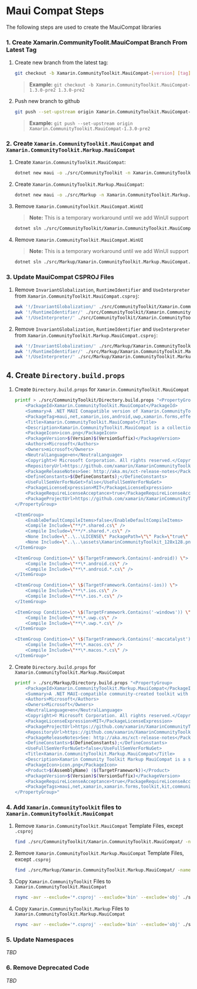 # Maui Compat Steps

The following steps are used to create the MauiCompat libraries

### 1. Create Xamarin.CommunityToolit.MauiCompat Branch From Latest Tag

1. Create new branch from the latest tag:
    ```bash
    git checkout -b Xamarin.CommunityToolkit.MauiCompat-[version] [tag]
    ```
    > **Example:** `git checkout -b Xamarin.CommunityToolkit.MauiCompat-1.3.0-pre2 1.3.0-pre2`
2. Push new branch to github

    ```bash
    git push --set-upstream origin Xamarin.CommunityToolkit.MauiCompat-[version]
    ```
    > **Example:** `git push --set-upstream origin Xamarin.CommunityToolkit.MauiCompat-1.3.0-pre2`

### 2. Create `Xamarin.CommunityToolkit.MauiCompat` and `Xamarin.CommunityToolkit.Markup.MauiCompat` 

1. Create `Xamarin.CommunityToolkit.MauiCompat`:
    ```bash
    dotnet new maui -o ./src/CommunityToolkit -n Xamarin.CommunityToolkit.MauiCompat
    ```

2. Create `Xamarin.CommunityToolkit.Markup.MauiCompat`:
    ```bash
    dotnet new maui -o ./src/Markup -n Xamarin.CommunityToolkit.Markup.MauiCompat
    ```

3. Remove `Xamarin.CommunityToolkit.MauiCompat.WinUI`
    > **Note:** This is a temporary workaround until we add WinUI support

    ```bash
    dotnet sln ./src/CommunityToolkit/Xamarin.CommunityToolkit.MauiCompat.sln remove ./src/CommunityToolkit/Xamarin.CommunityToolkit.MauiCompat.WinUI
    ```

4. Remove `Xamarin.CommunityToolkit.MauiCompat.WinUI`
    > **Note:** This is a temporary workaround until we add WinUI support

    ```bash
    dotnet sln ./src/Markup/Xamarin.CommunityToolkit.Markup.MauiCompat.sln remove ./src/Markup/Xamarin.CommunityToolkit.Markup.MauiCompat.WinUI
    ```

### 3. Update MauiCompat CSPROJ Files
1. Remove `InvariantGlobalization`, `RuntimeIdentifier` and `UseInterpreter` from `Xamarin.CommunityToolkit.MauiCompat.csproj`:
    ```bash
    awk '!/InvariantGlobalization/' ./src/CommunityToolkit/Xamarin.CommunityToolkit.MauiCompat/Xamarin.CommunityToolkit.MauiCompat.csproj > temp && mv temp ./src/CommunityToolkit/Xamarin.CommunityToolkit.MauiCompat/Xamarin.CommunityToolkit.MauiCompat.csproj
    awk '!/RuntimeIdentifier/' ./src/CommunityToolkit/Xamarin.CommunityToolkit.MauiCompat/Xamarin.CommunityToolkit.MauiCompat.csproj > temp && mv temp ./src/CommunityToolkit/Xamarin.CommunityToolkit.MauiCompat/Xamarin.CommunityToolkit.MauiCompat.csproj
    awk '!/UseInterpreter/' ./src/CommunityToolkit/Xamarin.CommunityToolkit.MauiCompat/Xamarin.CommunityToolkit.MauiCompat.csproj > temp && mv temp ./src/CommunityToolkit/Xamarin.CommunityToolkit.MauiCompat/Xamarin.CommunityToolkit.MauiCompat.csproj
    ```

2. Remove `InvariantGlobalization`, `RuntimeIdentifier` and `UseInterpreter` from `Xamarin.CommunityToolkit.Markup.MauiCompat.csproj`:
    ```bash
    awk '!/InvariantGlobalization/' ./src/Markup/Xamarin.CommunityToolkit.Markup.MauiCompat/Xamarin.CommunityToolkit.Markup.MauiCompat.csproj > temp && mv temp ./src/Markup/Xamarin.CommunityToolkit.Markup.MauiCompat/Xamarin.CommunityToolkit.Markup.MauiCompat.csproj
    awk '!/RuntimeIdentifier/' ./src/Markup/Xamarin.CommunityToolkit.Markup.MauiCompat/Xamarin.CommunityToolkit.Markup.MauiCompat.csproj > temp && mv temp ./src/Markup/Xamarin.CommunityToolkit.Markup.MauiCompat/Xamarin.CommunityToolkit.Markup.MauiCompat.csproj
    awk '!/UseInterpreter/' ./src/Markup/Xamarin.CommunityToolkit.Markup.MauiCompat/Xamarin.CommunityToolkit.Markup.MauiCompat.csproj > temp && mv temp ./src/Markup/Xamarin.CommunityToolkit.Markup.MauiCompat/Xamarin.CommunityToolkit.Markup.MauiCompat.csproj
    ```

## 4. Create `Directory.build.props`

1. Create `Directory.build.props` for `Xamarin.CommunityToolkit.MauiCompat`
    ```bash
    printf > ./src/CommunityToolkit/Directory.build.props "<PropertyGroup>
        <PackageId>Xamarin.CommunityToolkit.MauiCompat</PackageId>
        <Summary>A .NET MAUI Comapatible version of Xamarin.CommunityToolkit, a community-created toolkit with common Xamarin converters, effects, behaviors etc.</Summary>
        <PackageTag>maui,net,xamarin,ios,android,uwp,xamarin.forms,effects,controls,converters,animations,toolkit,kit,communitytoolkit,xamarincommunitytoolkit,watchos,tvos,tizen,Microsoft.Toolkit.Xamarin.Forms</PackageTag>
        <Title>Xamarin.CommunityToolkit.MauiCompat</Title>
        <Description>Xamarin.CommunityToolkit.MauiCompat is a collection of Animations, Behaviors, Converters, and Effects for mobile development with .NET MAUI. It is the .NET MAUI Compatible version of Xamarin.CommunityToolkit.</Description>
        <PackageIcon>icon.png</PackageIcon>
        <PackageVersion>$(Version)$(VersionSuffix)</PackageVersion>
        <Authors>Microsoft</Authors>
        <Owners>microsoft</Owners>
        <NeutralLanguage>en</NeutralLanguage>
        <Copyright>© Microsoft Corporation. All rights reserved.</Copyright>
        <RepositoryUrl>https://github.com/xamarin/XamarinCommunityToolkit</RepositoryUrl>
        <PackageReleaseNotes>See: http://aka.ms/xct-release-notes</PackageReleaseNotes>
        <DefineConstants>$(DefineConstants);</DefineConstants>
        <UseFullSemVerForNuGet>false</UseFullSemVerForNuGet>
        <PackageLicenseExpression>MIT</PackageLicenseExpression>
        <PackageRequireLicenseAcceptance>true</PackageRequireLicenseAcceptance>
        <PackageProjectUrl>https://github.com/xamarin/XamarinCommunityToolkit</PackageProjectUrl>
    </PropertyGroup>

    <ItemGroup>
        <EnableDefaultCompileItems>false</EnableDefaultCompileItems>
        <Compile Include=\"**/*.shared.cs\" />
        <Compile Include=\"**/*.shared.*.cs\" />    
        <None Include=\"..\..\LICENSE\" PackagePath=\"\" Pack=\"true\" />
        <None Include=\"..\..\assets\XamarinCommunityToolkit_128x128.png\" PackagePath=\"icon.png\" Pack=\"true\" />
    </ItemGroup>

    <ItemGroup Condition=\" \$(TargetFramework.Contains(-android)) \">
        <Compile Include=\"**\*.android.cs\" />
        <Compile Include=\"**\*.android.*.cs\" />
    </ItemGroup>

    <ItemGroup Condition=\" \$(TargetFramework.Contains(-ios)) \">
        <Compile Include=\"**\*.ios.cs\" />
        <Compile Include=\"**\*.ios.*.cs\" />
    </ItemGroup>

    <ItemGroup Condition=\" \$(TargetFramework.Contains('-windows')) \">
        <Compile Include=\"**\*.uwp.cs\" />
        <Compile Include=\"**\*.uwp.*.cs\" />
    </ItemGroup>

    <ItemGroup Condition=\" \$(TargetFramework.Contains('-maccatalyst')) \">
        <Compile Include=\"**\*.macos.cs\" />
        <Compile Include=\"**\*.macos.*.cs\" />
    </ItemGroup>"
    ```

2. Create `Directory.build.props` for `Xamarin.CommunityToolkit.Markup.MauiCompat`
    ```bash
    printf > ./src/Markup/Directory.build.props "<PropertyGroup>
        <PackageId>Xamarin.CommunityToolkit.Markup.MauiCompat</PackageId>
        <Summary>A .NET MAUI-compatible community-created toolkit with C# Markup classes and fluent helper methods</Summary>
        <Authors>Microsoft</Authors>
        <Owners>Microsoft</Owners>
        <NeutralLanguage>en</NeutralLanguage>
        <Copyright>© Microsoft Corporation. All rights reserved.</Copyright> 
        <PackageLicenseExpression>MIT</PackageLicenseExpression> 
        <PackageProjectUrl>https://github.com/xamarin/XamarinCommunityToolkit</PackageProjectUrl> 
        <RepositoryUrl>https://github.com/xamarin/XamarinCommunityToolkit</RepositoryUrl>
        <PackageReleaseNotes>See: http://aka.ms/xct-release-notes</PackageReleaseNotes>
        <DefineConstants>$(DefineConstants);</DefineConstants>
        <UseFullSemVerForNuGet>false</UseFullSemVerForNuGet>
        <Title>Xamarin.CommunityToolkit.Markup.MauiCompat</Title>
        <Description>Xamarin Community Toolkit Markup MauiCompat is a set of fluent helper methods and classes to simplify building declarative .NET MAUI user interfaces in C#</Description>
        <PackageIcon>icon.png</PackageIcon>
        <Product>$(AssemblyName) ($(TargetFramework))</Product>
        <PackageVersion>$(Version)$(VersionSuffix)</PackageVersion>
        <PackageRequireLicenseAcceptance>true</PackageRequireLicenseAcceptance> 
        <PackageTags>maui,net,xamarin,xamarin.forms,toolkit,kit,communitytoolkit,xamarincommunitytoolkit,markup,csharpformarkup,csharp,csharpmarkup</PackageTags>
    </PropertyGroup>"
    ```

### 4. Add `Xamarin.CommunityToolkit` files to `Xamarin.CommunityToolkit.MauiCompat`

1. Remove `Xamarin.CommunityToolkit.MauiCompat` Template Files, except `.csproj`
    ```bash
    find ./src/CommunityToolkit/Xamarin.CommunityToolkit.MauiCompat/ -name "*" ! -name "*.csproj" -delete
    ```

2. Remove `Xamarin.CommunityToolkit.Markup.MauiCompat` Template Files, except `.csproj`
    ```bash
    find ./src/Markup/Xamarin.CommunityToolkit.Markup.MauiCompat/ -name "*" ! -name "*.csproj" -delete
    ```

3. Copy `Xamarin.CommunityToolkit` Files to `Xamarin.CommunityToolkit.MauiCompat`
    ```bash
    rsync -avr --exclude='*.csproj' --exclude='bin' --exclude='obj' ./src/CommunityToolkit/Xamarin.CommunityToolkit/ ./src/CommunityToolkit/Xamarin.CommunityToolkit.MauiCompat/ 
    ```

4. Copy `Xamarin.CommunityToolkit.Markup` Files to `Xamarin.CommunityToolkit.Markup.MauiCompat`
    ```bash
    rsync -avr --exclude='*.csproj' --exclude='bin' --exclude='obj' ./src/Markup/Xamarin.CommunityToolkit.Markup/ ./src/Markup/Xamarin.CommunityToolkit.Markup.MauiCompat/ 
    ```

### 5. Update Namespaces

*TBD*

### 6. Remove Deprecated Code

*TBD*